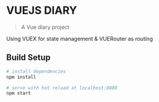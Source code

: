 # VUEJS DIARY

> A Vue diary project

Using VUEX for state management & VUERouter as routing

## Build Setup

``` bash
# install dependencies
npm install

# serve with hot reload at localhost:8080
npm start
